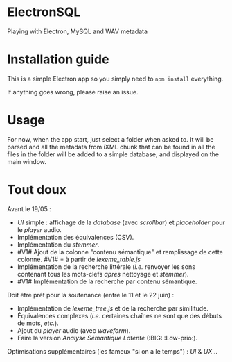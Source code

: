 # ElectronSQL
Playing with Electron, MySQL and WAV metadata

# Installation guide
This is a simple Electron app so you simply need to ```npm install``` everything.

If anything goes wrong, please raise an issue.

# Usage
For now, when the app start, just select a folder when asked to. It will be parsed and all the metadata from iXML chunk that can be found in all the files in the folder will be added to a simple database, and displayed on the main window.

# Tout doux
Avant le 19/05 :
 - *UI* simple : affichage de la _database_ (avec _scrollbar_) et _placeholder_ pour le _player_ audio.
 - Implémentation des équivalences (CSV).
 - Implémentation du _stemmer_.
 - #V1# Ajout de la colonne "contenu sémantique" et remplissage de cette colonne. #V1# = à partir de _lexeme_table.js_
 - Implémentation de la recherche littérale (_i.e._ renvoyer les sons contenant tous les mots-clefs _après_ nettoyage et _stemmer_).
 - #V1# Implémentation de la recherche par contenu sémantique.
 
Doit être prêt pour la soutenance (entre le 11 et le 22 juin) :
  - Implémentation de _lexeme_tree.js_ et de la recherche par similitude.
  - Équivalences complexes (_i.e._ certaines chaînes ne sont que des débuts de mots, _etc._).
  - Ajout du _player_ audio (avec _waveform_).
  - Faire la version _Analyse Sémantique Latente_ (:BIG: :Low-prio:).

Optimisations supplémentaires (les fameux "si on a le temps") : _UI_ & _UX_...

